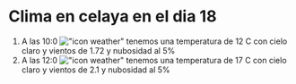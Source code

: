 # Clima en celaya en el dia 18

1. A las 10:0 !["icon weather"](http://openweathermap.org/img/w/02d.png) tenemos una temperatura de 12 C con cielo claro y  vientos de 1.72 y nubosidad al 5%
1. A las 12:0 !["icon weather"](http://openweathermap.org/img/w/02d.png) tenemos una temperatura de 17 C con cielo claro y  vientos de 2.1 y nubosidad al 5%
